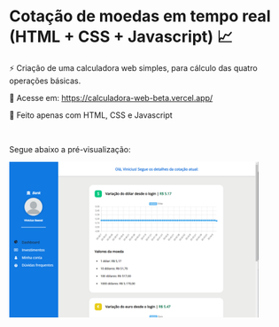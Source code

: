 # Cotação de moedas em tempo real (HTML + CSS + Javascript) 📈

⚡ Criação de uma calculadora web simples, para cálculo das quatro operações básicas.

📲 Acesse em: https://calculadora-web-beta.vercel.app/

📄 Feito apenas com HTML, CSS e Javascript

<br>

Segue abaixo a pré-visualização:

<img src="https://github.com/ViniciusBaessi/Cotacao-de-moeda/blob/main/assets/Preview.png" alt="" style="width:450px;">
